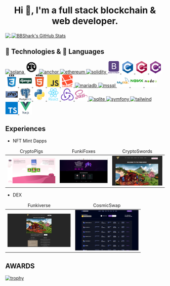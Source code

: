<h1 align="center">Hi 👋, I'm a full stack blockchain & web developer.</h1>

<p>
  <a href="https://github.com/bmstar2012/" >
    <img align="center" src="https://github-readme-stats.vercel.app/api/top-langs/?layout=compact&username=bmstar2012&hide=java,html&title_color=ffffff&text_color=c9cacc&icon_color=2bbc8a&bg_color=1d1f21" height="180px"/>
  </a>
  
  <a href="https://github.com/bmstar2012/bmstar2012" >
    <img align="center" src="https://github-readme-stats.vercel.app/api?username=bmstar2012&show_icons=true&line_height=27&count_private=true&title_color=ffffff&text_color=c9cacc&icon_color=2bbc8a&bg_color=1d1f21" alt="BBShark's GitHub Stats" height="180px"/>
  </a>
 </p>  
 
## 🔧 Technologies & 📖 Languages

<p align="left">
    <a href="https://solana.com/" target="_blank" rel="noreferrer"> <img
            src="https://avatars.githubusercontent.com/u/35608259?s=200&v=4" alt="solana" width="40"
            height="40"/> </a>
    <a href="https://www.rust-lang.org" target="_blank" rel="noreferrer"> <img
            src="https://raw.githubusercontent.com/devicons/devicon/master/icons/rust/rust-plain.svg" alt="rust" width="40"
            height="40"/> </a>
    <a href="https://project-serum.github.io/anchor/" target="_blank" rel="noreferrer"> <img
            src="https://camo.githubusercontent.com/0542190d13e5a50f7d601abc4bfde84cf02af2ca786af519e78411f43f3ca9c0/68747470733a2f2f6d656469612e646973636f72646170702e6e65742f6174746163686d656e74732f3831333434343531343934393130333635382f3839303237383532303535333630333039322f6578706f72742e706e673f77696474683d373436266865696768743d373436" alt="anchor" width="40"
            height="40"/> </a>
    <a href="https://ethers.org/" target="_blank" rel="noreferrer"> <img
            src="https://icons.iconarchive.com/icons/cjdowner/cryptocurrency-flat/256/Ethereum-ETH-icon.png" alt="ethereum" width="40"
            height="40"/> </a>
    <a href="https://docs.soliditylang.org/" target="_blank" rel="noreferrer"> <img
            src="https://docs.soliditylang.org/en/v0.8.10/_static/logo.svg" alt="solidity" width="40"
            height="40"/> </a>
    <a href="https://getbootstrap.com" target="_blank" rel="noreferrer"> <img
        src="https://raw.githubusercontent.com/devicons/devicon/master/icons/bootstrap/bootstrap-plain-wordmark.svg"
        alt="bootstrap" width="40" height="40"/> </a>
    <a href="https://www.cprogramming.com/" target="_blank"
                                                         rel="noreferrer"> <img
        src="https://raw.githubusercontent.com/devicons/devicon/master/icons/c/c-original.svg" alt="c" width="40"
        height="40"/> </a>
    <a href="https://www.w3schools.com/cpp/" target="_blank" rel="noreferrer"> <img
        src="https://raw.githubusercontent.com/devicons/devicon/master/icons/cplusplus/cplusplus-original.svg"
        alt="cplusplus" width="40" height="40"/> </a>
    <a href="https://www.w3schools.com/cs/" target="_blank"
                                                         rel="noreferrer"> <img
        src="https://raw.githubusercontent.com/devicons/devicon/master/icons/csharp/csharp-original.svg" alt="csharp"
        width="40" height="40"/> </a>
    <a href="https://www.w3schools.com/css/" target="_blank" rel="noreferrer"> <img
        src="https://raw.githubusercontent.com/devicons/devicon/master/icons/css3/css3-original-wordmark.svg" alt="css3"
        width="40" height="40"/> </a>
    <a href="https://www.djangoproject.com/" target="_blank" rel="noreferrer"> <img
        src="https://raw.githubusercontent.com/devicons/devicon/master/icons/django/django-original.svg" alt="django"
        width="40" height="40"/> </a>
    <a href="https://www.w3.org/html/" target="_blank" rel="noreferrer"> <img
        src="https://raw.githubusercontent.com/devicons/devicon/master/icons/html5/html5-original-wordmark.svg"
        alt="html5" width="40" height="40"/> </a>
    <a href="https://developer.mozilla.org/en-US/docs/Web/JavaScript"
                                                     target="_blank" rel="noreferrer"> <img
        src="https://raw.githubusercontent.com/devicons/devicon/master/icons/javascript/javascript-original.svg"
        alt="javascript" width="40" height="40"/> </a>
    <a href="https://laravel.com/" target="_blank" rel="noreferrer">
    <img src="https://raw.githubusercontent.com/devicons/devicon/master/icons/laravel/laravel-plain-wordmark.svg"
         alt="laravel" width="40" height="40"/> </a>
    <a href="https://mariadb.org/" target="_blank" rel="noreferrer">
    <img src="https://www.vectorlogo.zone/logos/mariadb/mariadb-icon.svg" alt="mariadb" width="40" height="40"/> </a>
    <a
        href="https://www.microsoft.com/en-us/sql-server" target="_blank" rel="noreferrer"> <img
        src="https://www.svgrepo.com/show/303229/microsoft-sql-server-logo.svg" alt="mssql" width="40" height="40"/> </a>
    <a href="https://www.mysql.com/" target="_blank" rel="noreferrer"> <img
        src="https://raw.githubusercontent.com/devicons/devicon/master/icons/mysql/mysql-original-wordmark.svg"
        alt="mysql" width="40" height="40"/> </a>
    <a href="https://www.nginx.com" target="_blank" rel="noreferrer"> <img
        src="https://raw.githubusercontent.com/devicons/devicon/master/icons/nginx/nginx-original.svg" alt="nginx"
        width="40" height="40"/> </a>
    <a href="https://nodejs.org" target="_blank" rel="noreferrer"> <img
        src="https://raw.githubusercontent.com/devicons/devicon/master/icons/nodejs/nodejs-original-wordmark.svg"
        alt="nodejs" width="40" height="40"/> </a>
    <a href="https://www.php.net" target="_blank" rel="noreferrer"> <img
        src="https://raw.githubusercontent.com/devicons/devicon/master/icons/php/php-original.svg" alt="php" width="40"
        height="40"/> </a>
    <a href="https://www.postgresql.org" target="_blank" rel="noreferrer"> <img
        src="https://raw.githubusercontent.com/devicons/devicon/master/icons/postgresql/postgresql-original-wordmark.svg"
        alt="postgresql" width="40" height="40"/> </a>
    <a href="https://www.python.org" target="_blank"
                                                          rel="noreferrer"> <img
        src="https://raw.githubusercontent.com/devicons/devicon/master/icons/python/python-original.svg" alt="python"
        width="40" height="40"/> </a>
    <a href="https://reactjs.org/" target="_blank" rel="noreferrer"> <img
        src="https://raw.githubusercontent.com/devicons/devicon/master/icons/react/react-original-wordmark.svg"
        alt="react" width="40" height="40"/> </a>
    <a href="https://redux.js.org" target="_blank" rel="noreferrer"> <img
        src="https://raw.githubusercontent.com/devicons/devicon/master/icons/redux/redux-original.svg" alt="redux"
        width="40" height="40"/> </a>
    <a href="https://sass-lang.com" target="_blank" rel="noreferrer"> <img
        src="https://raw.githubusercontent.com/devicons/devicon/master/icons/sass/sass-original.svg" alt="sass"
        width="40" height="40"/> </a>
    <a href="https://www.sqlite.org/" target="_blank" rel="noreferrer"> <img
        src="https://www.vectorlogo.zone/logos/sqlite/sqlite-icon.svg" alt="sqlite" width="40" height="40"/> </a>
    <a
        href="https://symfony.com" target="_blank" rel="noreferrer"> <img
        src="https://symfony.com/logos/symfony_black_03.svg" alt="symfony" width="40" height="40"/> </a>
    <a
        href="https://tailwindcss.com/" target="_blank" rel="noreferrer"> <img
        src="https://www.vectorlogo.zone/logos/tailwindcss/tailwindcss-icon.svg" alt="tailwind" width="40" height="40"/>
</a>
    <a href="https://www.typescriptlang.org/" target="_blank" rel="noreferrer"> <img
        src="https://raw.githubusercontent.com/devicons/devicon/master/icons/typescript/typescript-original.svg"
        alt="typescript" width="40" height="40"/> </a>
    <a href="https://vuejs.org/" target="_blank" rel="noreferrer">
    <img src="https://raw.githubusercontent.com/devicons/devicon/master/icons/vuejs/vuejs-original-wordmark.svg"
         alt="vuejs" width="40" height="40"/> </a></p>

## Experiences
- NFT Mint Dapps
<table>
    <thead align="center">
        <tr>
            <td>CryptoPigs</td>           
            <td>FunkiFoxes</td>
            <td>CryptoSwords</td>
        </tr>
    </thead>
    <tr>
        <td>
            <a href="https://github.com/bmstar2012/CryptoPigs">
                <img src="https://github.com/bmstar2012/images/blob/main/cryptopigs_1.png" width="200">
            </a>
        </td>
        <td>
            <a href="https://github.com/bmstar2012/GostFace">
                <img src="https://github.com/bmstar2012/images/blob/main/gost_1.png" width="200">
            </a>
        </td> 
        <td>
            <a href="https://funkifoxes.com/">
                <img src="https://github.com/bmstar2012/images/blob/main/FunkiFoxes.png" width="200">
            </a>
        </td>
    </tr>
</table>

- DEX
<table>
<thead align="center">
        <tr>
            <td>Funkiverse</td>
            <td>CosmicSwap</td>
        </tr>
    </thead>
    <tr>
        <td>
            <a href="https://github.com/bmstar2012/Funkiverse">
                <img src="https://github.com/bmstar2012/images/blob/main/funkiverse_1.png" width="200">
            </a>
        </td>          
        <td>
            <a href="https://app.cosmicswap.finance/">
                <img src="https://github.com/bmstar2012/images/blob/main/cosmicswap.png" width="200">
            </a>
        </td>   
    </tr>  
</table>

## AWARDS  
  
[![trophy](https://github-profile-trophy.vercel.app/?username=bmstar2012)](https://github.com/bmstar2012/bmstar2012)  

  
